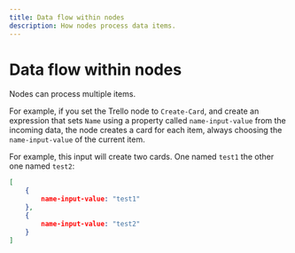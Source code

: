 ```yaml
---
title: Data flow within nodes
description: How nodes process data items.
---
```


# Data flow within nodes

Nodes can process multiple items.

For example, if you set the Trello node to `Create-Card`, and create an expression that sets `Name` using a property called `name-input-value` from the incoming data, the node creates a card for each item, always choosing the `name-input-value` of the current item.

For example, this input will create two cards. One named `test1` the other one named `test2`:

```json
[
	{
		name-input-value: "test1"
	},
	{
		name-input-value: "test2"
	}
]
```
